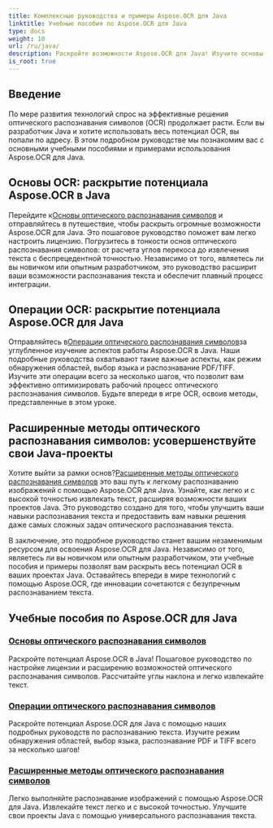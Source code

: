 ```yaml
---
title: Комплексные руководства и примеры Aspose.OCR для Java
linktitle: Учебные пособия по Aspose.OCR для Java
type: docs
weight: 10
url: /ru/java/
description: Раскройте возможности Aspose.OCR для Java! Изучите основы, операции и передовые методы оптического распознавания символов. Настройте свою лицензию, определите области и улучшите распознавание текста без особых усилий.
is_root: true
---
```


## Введение

По мере развития технологий спрос на эффективные решения оптического распознавания символов (OCR) продолжает расти. Если вы разработчик Java и хотите использовать весь потенциал OCR, вы попали по адресу. В этом подробном руководстве мы познакомим вас с основными учебными пособиями и примерами использования Aspose.OCR для Java.

## Основы OCR: раскрытие потенциала Aspose.OCR в Java

 Перейдите к[Основы оптического распознавания символов](./ocr-basics/) и отправляйтесь в путешествие, чтобы раскрыть огромные возможности Aspose.OCR для Java. Это пошаговое руководство поможет вам легко настроить лицензию. Погрузитесь в тонкости основ оптического распознавания символов: от расчета углов перекоса до извлечения текста с беспрецедентной точностью. Независимо от того, являетесь ли вы новичком или опытным разработчиком, это руководство расширит ваши возможности распознавания текста и обеспечит плавный процесс интеграции.

## Операции OCR: раскрытие потенциала Aspose.OCR для Java

 Отправляйтесь в[Операции оптического распознавания символов](./ocr-operations/)за углубленное изучение аспектов работы Aspose.OCR в Java. Наши подробные руководства охватывают такие важные аспекты, как режим обнаружения областей, выбор языка и распознавание PDF/TIFF. Изучите эти операции всего за несколько шагов, что позволит вам эффективно оптимизировать рабочий процесс оптического распознавания символов. Будьте впереди в игре OCR, освоив методы, представленные в этом уроке.

## Расширенные методы оптического распознавания символов: усовершенствуйте свои Java-проекты

 Хотите выйти за рамки основ?[Расширенные методы оптического распознавания символов](./advanced-ocr-techniques/) это ваш путь к легкому распознаванию изображений с помощью Aspose.OCR для Java. Узнайте, как легко и с высокой точностью извлекать текст, расширяя возможности ваших проектов Java. Это руководство создано для того, чтобы улучшить ваши навыки распознавания текста и предоставить вам навыки решения даже самых сложных задач оптического распознавания текста.

В заключение, это подробное руководство станет вашим незаменимым ресурсом для освоения Aspose.OCR для Java. Независимо от того, являетесь ли вы новичком или опытным разработчиком, эти учебные пособия и примеры позволят вам раскрыть весь потенциал OCR в ваших проектах Java. Оставайтесь впереди в мире технологий с помощью Aspose.OCR, где инновации сочетаются с безупречным распознаванием текста.
## Учебные пособия по Aspose.OCR для Java
### [Основы оптического распознавания символов](./ocr-basics/)
Раскройте потенциал Aspose.OCR в Java! Пошаговое руководство по настройке лицензии и расширению возможностей оптического распознавания символов. Рассчитайте углы наклона и легко извлекайте текст.
### [Операции оптического распознавания символов](./ocr-operations/)
Раскройте потенциал Aspose.OCR для Java с помощью наших подробных руководств по распознаванию текста. Изучите режим обнаружения областей, выбор языка, распознавание PDF и TIFF всего за несколько шагов!
### [Расширенные методы оптического распознавания символов](./advanced-ocr-techniques/)
Легко выполняйте распознавание изображений с помощью Aspose.OCR для Java. Извлекайте текст легко и с высокой точностью. Улучшите свои проекты Java с помощью универсального распознавания текста.
